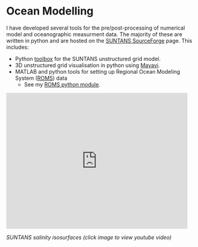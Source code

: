 # Ocean Modelling

I have developed several tools for the pre/post-processing of numerical model and
 oceanographic measurment data. The majority of these are written in python and are hosted on the 
 [SUNTANS SourceForge](http://sourceforge.net/projects/suntans/) page. This includes:

- Python [toolbox](http://sourceforge.net/p/suntans/code/HEAD/tree/python/) for the SUNTANS unstructured grid model.
- 3D unstructured grid visualisation in python using [Mayavi](http://docs.enthought.com/mayavi/mayavi/).
- MATLAB and python tools for setting up Regional Ocean Modeling System ([ROMS](http://www.myroms.org)) data
	-	See my [ROMS python module](http://sourceforge.net/p/suntans/code/HEAD/tree/python/DataIO/romsio.py). 

<iframe width="480" height="360" src="https://www.youtube.com/embed/icbtv6PKj2g" frameborder="0" allowfullscreen></iframe>



*SUNTANS salinity isosurfaces (click image to view youtube video)*


